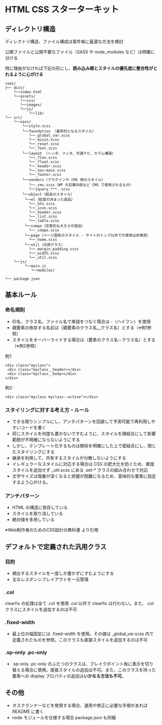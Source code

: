 # HTML CSS スターターキット

## ディレクトリ構造

ディレクトリ構造、ファイル構成は案件毎に最適な方法を検討

公開ファイルと公開不要なファイル（SASS や node_modules など）は明確に分ける

特に理由がなければ下記の形にし、**読み込み順とスタイルの優先度に整合性がとれるように心がける**

    root/
    ├── dist/
        └──index.html
        └──assets/
           └──css/
           └──images/
           └──js/
               └──lib/
    └── src/
        └──sass/
            └──style.scss
            └──foundation （基本的となるスタイル）
               └──_global_var.scss
               └──_mixin.scss
               └──_reset.scss
               └──_font.scss
            └──layout （ヘッダ、フッタ、共通ナビ、カラム構造）
               └──_flex.scss
               └──_float.scss
               └──_header.scss
               └──_nav-main.scss
               └──_footer.scss
            └──vendors（プラグインや CMS 用のスタイル）
               └──_cms.scss（WP の記事内部など CMS で使用されるもの）
               └──jquery.***..scss
            └──object（部品のスタイル）
             └──el（粒度の決まった部品）
               └──_btn.scss
               └──_icon.scss
               └──_header.scss
               └──_list.scss
               └──_table.scss
             └──compo（恣意的な大きさの部品）
               └──_compo.scss
             └──page（ページ固有のスタイル - サイトのトップ以外での使用は非推奨）
               └──_home.scss
             └──util（汎用クラス）
               └──_margin_padding.scss
               └──_width.scss
               └──_util.scss
        └──js/
             └──main.js
                └──modules/

    └── package.json
    
## 基本ルール

### 命名規則
- ID名、クラス名、ファイル名で単語をつなぐ場合は -（ハイフン）を使用
- 親要素の依存する名前は（親要素のクラス名__クラス名）とする（※例1参照）
- スタイルをオーバーライドする場合は（要素のクラス名--クラス名）とする（※例2参照）
  
例1:

    <div class="myclass">
     <div class="myclass__header></div>
     <div class="myclass__body></div>
    </div>

例2:
  
    <div class="myclass myclass--active"></div>

  

### スタイリングに対する考え方・ルール

- できる限りシンプルにし、アンチパターンを回避して予測可能で再利用しやすいコードを書く
- 同じスタイルを何度も書かないですむように、スタイルを疎結合にして影響範囲が不明確にならないようにする
- しかし、テンプレート化するものは関係を明確にした上で密結合にし、閉じたスタイリングにする
- 継承を利用して、共有するスタイルが分散しないようにする
- イレギュラーなスタイルに対応する場合は CSS の肥大化を防ぐため、都度スタイルを追加せず _util.scss にある .set-\* クラスの組み合わせで対応
- 文字サイズは階層が深くなると把握が困難になるため、意味的な要素に指定するよう心がける。
  
### アンチパターン
- HTML の構造に依存している
- スタイルを取り消している
- 絶対値を多用している

※Web制作者のためのCSS設計の教科書 より引用

## デフォルトで定義された汎用クラス
### 目的
- 頻出するスタイルを一度しか書かずにすむようにする
- 主なレスポンシブレイアウトを一元管理

### .col
clearfix の処理は全て .col を使用 .col 以外で clearfix は行わない。また、.col クラスにスタイルを追加するのは不可

### .fixed-width
- 最上位の幅固定には .fixed-width を使用。その値は _global_var.scss 内で定義されたものを参照。このクラスも直接スタイルを追加するのは不可

### .sp-only .pc-only
- .sp-only .pc-only のふたつのクラスは、ブレイクポイント毎に表示を切り替える場合に使用。直接スタイルの追加は不可。また、このクラスを持った要素への display プロパティの追加は**いかなる方法も不可**。

## その他
- タスクランナーなどを使用する場合、運用や修正に必要な手順があれば README に書く
- node モジュールを仕様する場合 package.json も同梱



